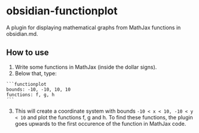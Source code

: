 # obsidian-functionplot

A plugin for displaying mathematical graphs from MathJax functions in obsidian.md.

## How to use

1. Write some functions in MathJax (inside the dollar signs).
2. Below that, type:
 ```text
 ```functionplot
 bounds: -10, -10, 10, 10
 functions: f, g, h
 ´``
 ```

3. This will create a coordinate system with bounds `-10 < x < 10, -10 < y < 10` and plot the functions f, g and h. To find these functions, the plugin goes upwards to the first occurence of the function in MathJax code.
